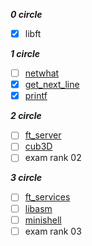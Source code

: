 ***0 circle***
* [x] libft

***1 circle***
* [ ] [netwhat](https://github.com/moon9ua/42_seoul/wiki/2.-netwhat)
* [x] [get_next_line](https://github.com/moon9ua/42_seoul/wiki/2.-get_next_line)
* [x] [printf](https://github.com/moon9ua/42_seoul/wiki/2.-printf)

***2 circle***
* [ ] [ft_server](https://github.com/moon9ua/42_seoul/wiki/3.-ft_server)
* [ ] [cub3D](https://github.com/moon9ua/42_seoul/wiki/3.-cub3D)
* [ ] exam rank 02

***3 circle***
* [ ] [ft_services](https://github.com/moon9ua/42_seoul/wiki/4.-ft_services)
* [ ] [libasm](https://github.com/moon9ua/42_seoul/wiki/4.-libasm)
* [ ] [minishell](https://github.com/moon9ua/42_seoul/wiki/4.-minishell)
* [ ] exam rank 03